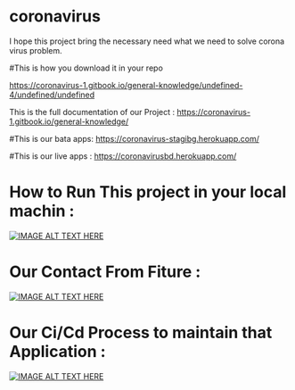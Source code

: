 # coronavirus
I hope this project bring the necessary need what we need to solve corona virus problem.

#This is how you download it in your repo

https://coronavirus-1.gitbook.io/general-knowledge/undefined-4/undefined/undefined

This is the full documentation of our Project :
https://coronavirus-1.gitbook.io/general-knowledge/

#This is our bata apps:
https://coronavirus-stagibg.herokuapp.com/

#This is our live apps :
https://coronavirusbd.herokuapp.com/

# How to Run This project in your local machin :

[![IMAGE ALT TEXT HERE](https://img.youtube.com/vi/93Kyxdic8rI/0.jpg)](https://www.youtube.com/watch?v=93Kyxdic8rI)

# Our Contact From Fiture :

[![IMAGE ALT TEXT HERE](https://img.youtube.com/vi/4gCj9mV6yRc/0.jpg)](https://www.youtube.com/watch?v=4gCj9mV6yRc)

# Our Ci/Cd Process to maintain that Application :

[![IMAGE ALT TEXT HERE](https://img.youtube.com/vi/Uxhu11SNA2U/0.jpg)](https://www.youtube.com/watch?v=Uxhu11SNA2U)










